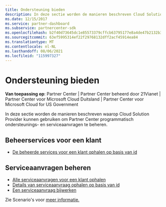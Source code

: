```yaml
---
title: Ondersteuning bieden
description: In deze sectie worden de manieren beschreven Cloud Solution Provider partners de Partner Center programmatisch ondersteunings- en serviceaanvragen kunnen beheren.
ms.date: 12/15/2017
ms.service: partner-dashboard
ms.subservice: partnercenter-sdk
ms.openlocfilehash: b2f40d73645dc1e85573379cffcb63795177e8a4de47b2132b3b6fd6ce1a770c
ms.sourcegitcommit: 63ef5995314ef22f29768132dff2acf45914ea84
ms.translationtype: MT
ms.contentlocale: nl-NL
ms.lasthandoff: 08/06/2021
ms.locfileid: "115997327"
---
```

# <a name="provide-support"></a>Ondersteuning bieden

**Van toepassing op**: Partner Center | Partner Center beheerd door 21Vianet | Partner Center voor Microsoft Cloud Duitsland | Partner Center voor Microsoft Cloud for US Government

In deze sectie worden de manieren beschreven waarop Cloud Solution Provider kunnen gebruiken om Partner Center programmatisch ondersteunings- en serviceaanvragen te beheren.

## <a name="admin-services-for-a-customer"></a>Beheerservices voor een klant

- [De beheerde services voor een klant ophalen op basis van id](get-the-managed-services-for-a-customer-by-id.md)

## <a name="manage-service-requests"></a>Serviceaanvragen beheren

- [Alle serviceaanvragen voor een klant ophalen](get-all-service-requests-for-a-customer.md)
- [Details van serviceaanvraag ophalen op basis van id](get-service-request-details-by-id.md)
- [Een serviceaanvraag bijwerken](update-a-service-request.md)

Zie Scenario's voor [meer informatie.](scenarios.md)

